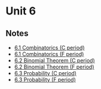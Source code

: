 # Unit 6

## Notes

- <a href="../notes/PCHA_6.1_Combinatorics_C.pdf">6.1 Combinatorics (C period)</a>
- <a href="../notes/PCHA_6.1_Combinatorics_F.pdf">6.1 Combinatorics (F period)</a>
- <a href="../notes/PCHA_6.2_BinomialTheorem_C.pdf">6.2 Binomial Theorem (C period)</a>
- <a href="../notes/PCHA_6.2_BinomialTheorem_F.pdf">6.2 Binomial Theorem (F period)</a>
- <a href="../notes/PCHA_6.3_Probability_C.pdf">6.3 Probability (C period)</a>
- <a href="../notes/PCHA_6.3_Probability_F.pdf">6.3 Probability (F period)</a>

